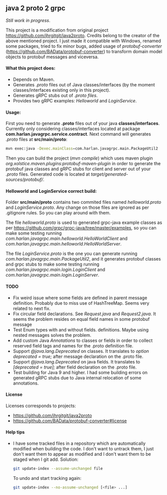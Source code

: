 ## java 2 proto 2 grpc
*Still work in progress*.

This project is a modification from original project https://github.com/jhrgitgit/java2proto.
Credits belong to the creator of the above mentioned project.
I just made it compatible with Windows, renamed some packages, tried to fix minor bugs, added usage of *protobuf-converter* 
(https://github.com/BAData/protobuf-converter) to transform domain model objects to protobuf messages and viceversa.


#### What this project does:

- Depends on Maven.
- Generates *.proto* files out of Java classes/interfaces (by the moment classes/interfaces existing only in this project).
- Generates gRPC stubs out of *.proto files*.
- Provides two gRPC examples: *Helloworld* and *LoginService*.


#### Usage:

First you need to generate **.proto** files out of your java **classes/interfaces**. Currently only considering classes/interfaces located at 
package **com.harlan.javagrpc.service.contract**.
Next command will generates *.proto* files at **src/main/proto**:
```sh
mvn exec:java -Dexec.mainClass=com.harlan.javagrpc.main.PackageUtil2
```

Then you can build the project (*mvn compile*) which uses  maven plugin *org.xolstice.maven.plugins:protobuf-maven-plugin* in order to generate 
the protobuf java classes and gRPC stubs for client and server out of your *.proto* files. Generated code is located at *target/generated-sources/protobuf/*.


#### Helloworld and LoginService correct build:

Folder **src/main/proto** contains two commited files named *helloworld.proto* and *LoginService.proto*. Any change on those files are ignored as per 
.gitignore rules. So you can play around with them.

The file *helloworld.proto* is used to generated grpc-java example classes as per https://github.com/grpc/grpc-java/tree/master/examples, 
so you can make some testing running *com.harlan.javagrpc.main.helloworld.HelloWorldClient* and *com.harlan.javagrpc.main.helloworld.HelloWorldServer*.

The file *LoginService.proto* is the one you can generate running *com.harlan.javagrpc.main.PackageUtil2*, and it generates protobuf classes 
and grpc stubs to make some testing running *com.harlan.javagrpc.main.login.LoginClient* and *com.harlan.javagrpc.main.login.LoginServer*.


#### TODO
- Fix weird issue where some fields are defined in parent message definition. Probably due to miss use of HashTreeMap. Seems very related to next fix.
- Fix circular field declarations. See *Request.java* and *Request2.java*. It seems the problem resides on equal field names in some protobuf message 
- Test Enum types with and without fields.
definitions. Maybe using nested messages solves the problem. 
- Add custom Java *Annotations* to classes or fields in order to collect reserved field tags and names for the .proto definition file.
- Support *@java.lang.Deprecated* on classes. It translates to *option deprecated = true;* after message declaration on the .proto file.
- Support *@java.lang.Deprecated* on java fields. It translates to *[deprecated = true];* after field declaration on the .proto file.
- Test building for Java 9 and higher. I had some building errors on generated gRPC stubs due to Java internal relocation of some annotations.


#### License
Licenses corresponds to projects:
- https://github.com/jhrgitgit/java2proto
- https://github.com/BAData/protobuf-converter#license


#### Help tips
- I have some tracked files in a repository which are automatically modified when building the code. 
I don't want to untrack them, I just don't want them to appear as modified and I don't want them to be staged when I git add.
Solution:
	```sh
	git update-index --assume-unchanged file
	```
	To undo and start tracking again:
	```sh
	git update-index --no-assume-unchanged [<file> ...]
	```
